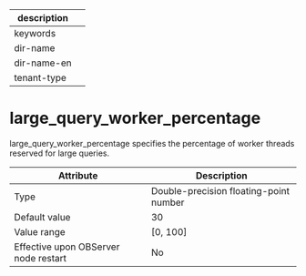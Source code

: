 | description ||
|---|---|
| keywords ||
| dir-name ||
| dir-name-en ||
| tenant-type ||

# large_query_worker_percentage

large_query_worker_percentage specifies the percentage of worker threads reserved for large queries.

| **Attribute** | **Description** |
|------------------|------------|
| Type | Double-precision floating-point number |
| Default value | 30 |
| Value range | \[0, 100\] |
| Effective upon OBServer node restart | No |
